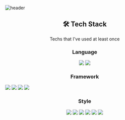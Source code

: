 
![header](https://capsule-render.vercel.app/api?type=waving&color=B6DCB6&height=300&section=header&text=GyeongChan%20Jang&fontSize=90)

<h2 align="center">🛠 Tech Stack</h2>

<p align="center">Techs that I've used at least once</p>

<h3 align="center">Language</h3>
  
<p align="center">
<img src="https://img.shields.io/badge/JavaScript-F7DF1E?style=flat-square&logo=JavaScript&logoColor=white"/> <img src="https://img.shields.io/badge/TypeScript-3178C6?style=flat-square&logo=TypeScript&logoColor=white"/>
</p>
 
<h3 align="center">Framework</h3>

<p align="center>          
<img src="https://img.shields.io/badge/React-61DAFB?style=flat-square&logo=React&logoColor=white"/> <img src="https://img.shields.io/badge/Redux-764ABC?style=flat-square&logo=Redux&logoColor=white"/> <img src="https://img.shields.io/badge/Vue.js-4FC08D?style=flat-square&logo=Vue&logoColor=white"/> <img src="https://img.shields.io/badge/Vue.js-4FC08D?style=flat-square&logo=Vuex.jsx&logoColor=white"/> <img src="https://img.shields.io/badge/Vue.js-4FC08D?style=flat-square&logo=Vue Router&logoColor=white"/>
</p>
 
<h3 align="center">Style<h/3>
                  
<p align="center">
<img src="https://img.shields.io/badge/Sass-CC6699?style=flat-square&logo=Sass&logoColor=white"/> <img src="https://img.shields.io/badge/styled-components-DB7093?style=flat-square&logo=styled-components&logoColor=white"/> <img src="https://img.shields.io/badge/Sass-CC6699?style=flat-square&logo=Sass&logoColor=white"/> <img src="https://img.shields.io/badge/MUI-007FFF?style=flat-square&logo=MUI&logoColor=white"/> <img src="https://img.shields.io/badge/Tailwind CSS-06B6D4?style=flat-square&logo=Tailwind CSS&logoColor=white"/> <img src="https://img.shields.io/badge/Bootstrap-7952B3?style=flat-square&logo=Tailwind CSS&logoColor=white"/> 
</p>
